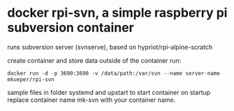 # docker rpi-svn, a simple raspberry pi subversion container

runs subversion server (svnserve), based on hypriot/rpi-alpine-scratch

create container and store data outside of the container run:
```
docker run -d -p 3690:3690 -v /data/path:/var/svn --name server-name mkueper/rpi-svn
```

sample files in folder systemd and upstart to start container on startup
replace container name mk-svn with your container name.

